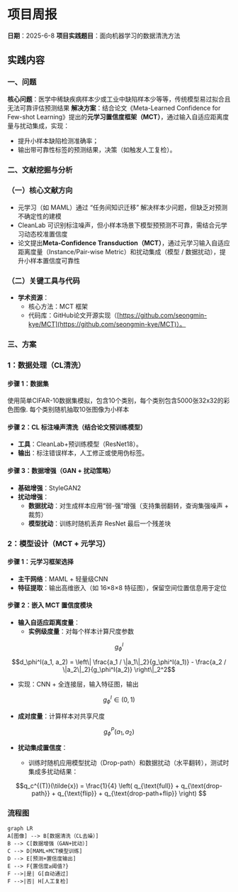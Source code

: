 # 项目周报

**日期**：2025-6-8
**项目实践题目**：面向机器学习的数据清洗方法

## 实践内容
### 一、问题
**核心问题**：医学中稀缺疾病样本少或工业中缺陷样本少等等，传统模型易过拟合且无法可靠评估预测结果
**解决方案**：结合论文《Meta-Learned Confidence for Few-shot Learning》提出的**元学习置信度框架（MCT）**，通过输入自适应距离度量与扰动集成，实现：
*   提升小样本缺陷检测准确率；
*   输出带可靠性标签的预测结果，决策（如触发人工复检）。

### 二、文献挖掘与分析
### （一）核心文献方向
*   元学习（如 MAML）通过 “任务间知识迁移” 解决样本少问题，但缺乏对预测不确定性的建模
*   CleanLab 可识别标注噪声，但小样本场景下模型预预测不可靠，需结合元学习动态校准置信度
*   论文提出**Meta-Confidence Transduction（MCT）**，通过元学习输入自适应距离度量（Instance/Pair-wise Metric）和扰动集成（模型 / 数据扰动），提升小样本置信度可靠性

### （二）关键工具与代码
*   **学术资源**：
    *   核心方法：MCT 框架
    *   代码库：GitHub论文开源实现（[https://github.com/seongmin-kye/MCT](https://github.com/seongmin-kye/MCT)）。

### 三、方案
### 1：数据处理（CL清洗）
#### 步骤 1：数据集
使用简单CIFAR-10数据集模拟，包含10个类别，每个类别包含5000张32x32的彩色图像.
每个类别随机抽取10张图像为小样本

#### 步骤 2：CL 标注噪声清洗（结合论文预训练模型）
*   **工具**：CleanLab+预训练模型（ResNet18）。
*   **输出**：标注错误样本，人工修正或使用伪标签。

#### 步骤 3：数据增强（GAN + 扰动策略）
*   **基础增强**：StyleGAN2
*   **扰动增强**：
    *   **数据扰动**：对生成样本应用“弱-强”增强（支持集弱翻转，查询集强噪声 + 裁剪）
    *   **模型扰动**：训练时随机丢弃 ResNet 最后一个残差块


### 2：模型设计（MCT + 元学习）
#### 步骤 1：元学习框架选择
*   **主干网络**：MAML + 轻量级CNN
*   **特征提取**：输出高维嵌入（如 16×8×8 特征图），保留空间位置信息用于定位
#### 步骤 2：嵌入 MCT 置信度模块&#xA;
*   **输入自适应距离度量**：
    * **实例级度量**：对每个样本计算尺度参数 
```math
      g_\phi^I
```
```math
d_\phi^I(a_1, a_2) = \left\| \frac{a_1 / \|a_1\|_2}{g_\phi^I(a_1)} - \frac{a_2 / \|a_2\|_2}{g_\phi^I(a_2)} \right\|_2^2
```

* 实现：CNN + 全连接层，输入特征图，输出 
```math
  g_\phi^I \in (0,1)
```

* **成对度量**：计算样本对共享尺度 
```math
  g_\phi^P(a_1, a_2)
```

*   **扰动集成置信度**：
    
    *   训练时随机应用模型扰动（Drop-path）和数据扰动（水平翻转），测试时集成多扰动结果：
```math
q_c^{(T)}(\tilde{x}) = \frac{1}{4} \left( q_{\text{full}} + q_{\text{drop-path}} + q_{\text{flip}} + q_{\text{drop-path+flip}} \right)  
```  


### 流程图
```mermaid
graph LR  
A[图像] --> B[数据清洗（CL去噪）]  
B --> C[数据增强（GAN+扰动）]  
C --> D[MAML+MCT模型训练]  
D --> E[预测+置信度输出]  
E --> F{置信度≥阈值?}  
F -->|是| G[自动通过]  
F -->|否| H[人工复检]  
```
